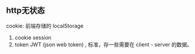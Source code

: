 ## http无状态
cookie: 前端存储的 localStorage
1. cookie session
2. token  JWT  (json web token) , 标准，存一些需要在 client - server 的数据。
